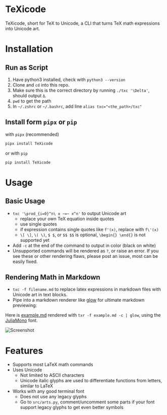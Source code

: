 TeXicode
========

TeXicode, short for TeX to Unicode, a CLI that turns TeX math expressions into Unicode art.

# Installation

## Run as Script

1. Have python3 installed, check with `python3 --version`
1. Clone and `cd` into this repo.
1. Make sure this is the correct directory by running `./txc '\Delta'`, should output `Δ`.
1. `pwd` to get the path
1. In `~/.zshrc` or `~/.bashrc`, add line `alias txc="<the_path>/txc"`

## Install form `pipx` or `pip`

with `pipx` (recommended)

```bash
pipx install TeXicode
```

or with `pip`

```bash
pip install TeXicode
```

# Usage

## Basic Usage

- `txc '\prod_{i=0}^n\ x ~=~ x^n'` to output Unicode art
    - replace your own TeX equation inside quotes
    - use single quotes
    - if expression contains single quotes like `f'(x)`, replace with `f\'(x)`
    - `\[ \]`, `\( \)`, `$ $`, or `$$ $$` is optional, `\begin{} \end{}` is not supported yet
- Add `-c` at the end of the command to output in color (black on white)
- Unsupported commands will be rendered as `?`, or raise an error. If you see these or other rendering flaws, please post an issue, most can be easily fixed.

## Rendering Math in Markdown

- `txc -f filename.md` to replace latex expressions in markdown files with Unicode art in text blocks.
- Pipe into a markdown renderer like [glow](https://github.com/charmbracelet/glow) for ultimate markdown previewing:

Here is [example.md](example.md) rendered with `txr -f example.md -c | glow`, using the [JuliaMono](https://juliamono.netlify.app/) font.

![Screenshot](example.png)

# Features

- Supports most LaTeX math commands
- Uses Unicode
    - Not limited to ASCII characters
    - Unicode italic glyphs are used to differentiate functions from letters, similar to LaTeX
- Works with any good terminal font
    - Does not use any legacy glyphs
    - Go to `src/arts.py`, comment/uncomment some parts if your font support legacy glyphs to get even better symbols

<!--

# Design Principles

- Use box drawing characters for drawing lines and boxes
    - supported in almost all terminal fonts
    - consistent spacing between lines
    - fine tune length with half length glyphs
- Horizon (center line)
    - makes long concatenated expression readable
    - maybe add vertical horizon as well for &= aligning
    - space saving square roots kinda goes against this, might fix later when I find a better way to draw square roots
- Clarity over aesthetics
    - the square root tail is lengthened for clarity
    - all glyphs must connect, sums, square roots, etc
- Fully utilize Unicode features, expressions should look as good as the possibly can

# TODO

- spaces should render in /text{}
    - easy
- \bm \boldsymbol
    - easy
- scrpt_top and scrpt_btm should use shrink(), not script()
    - easy
- square root with multi line degree
    - with concat
- align equation with \begin{align}, %= ,and \end{align}
    - store vert horizon of line in horizon
    - make a concat with vert horizon
- delimiters
    - tall angle brackets
    - `\middle`
- better error, consistent with LaTeX
- turn it into a vim plugin

-->
